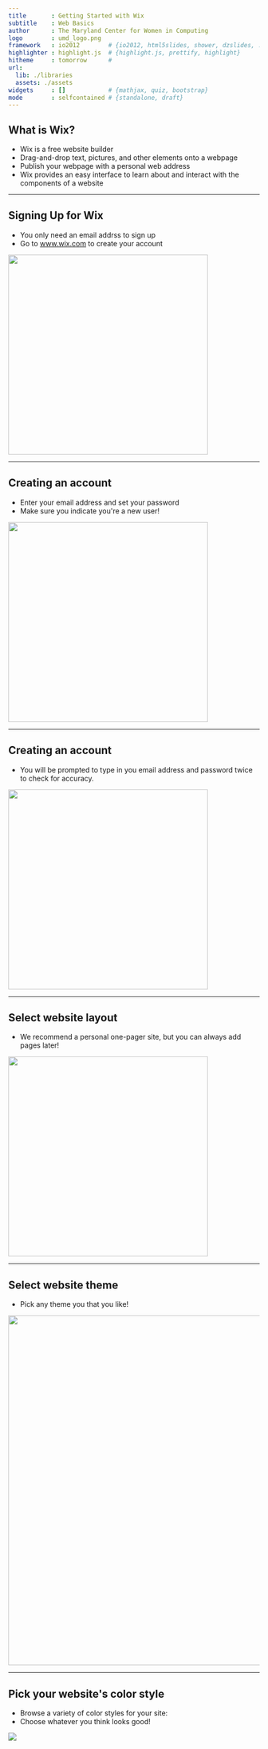 ```yaml
---
title       : Getting Started with Wix
subtitle    : Web Basics
author      : The Maryland Center for Women in Computing
logo        : umd_logo.png
framework   : io2012        # {io2012, html5slides, shower, dzslides, ...}
highlighter : highlight.js  # {highlight.js, prettify, highlight}
hitheme     : tomorrow      # 
url:
  lib: ./libraries
  assets: ./assets
widgets     : []            # {mathjax, quiz, bootstrap}
mode        : selfcontained # {standalone, draft}
---
```


## What is Wix?

- Wix is a free website builder
- Drag-and-drop text, pictures, and other elements onto a webpage 
- Publish your webpage with a personal web address
- Wix provides an easy interface to learn about and interact with the components of a website

---

## Signing Up for Wix

- You only need an email addrss to sign up
- Go to www.wix.com to create your account

<img class=center src="./assets/img/wix_home.png" height=400 />

---

## Creating an account

- Enter your email address and set your password
- Make sure you indicate you're a new user!

<img class=center src="./assets/img/wix_login_one.png" height=400 />

---

## Creating an account

- You will be prompted to type in you email address and password twice to check for accuracy.

<img class=center src="./assets/img/wix_login_two.png" height=400 />

---

## Select website layout

- We recommend a personal one-pager site, but you can always add pages later!

<img class=center src="./assets/img/wix_select.png" height=400 />


---

## Select website theme

- Pick any theme you that you like!

<img class=center src="./assets/img/wix_themes.png" height=700 />

---

## Pick your website's color style

- Browse a variety of color styles for your site:
- Choose whatever you think looks good!

<img class=center src="./assets/img/wix_colors.png" height=auto />
